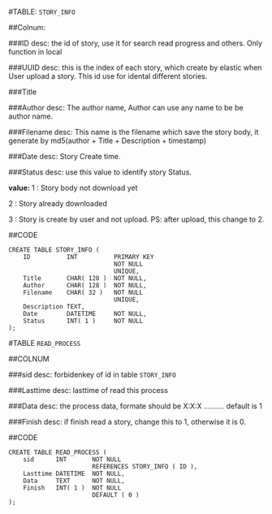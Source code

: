 #TABLE: `STORY_INFO`

##Colnum:

###ID
desc: the id of story, use it for search read progress and others. Only function in local

###UUID
desc: this is the index of each story, which create by elastic when User upload a story. This id use for idental different stories.

###Title

###Author
desc: The author name, Author can use any name to be be author name.

###Filename
desc: This name is the filename which save the story body, it generate by md5(author + Title + Description + timestamp)

###Date
desc: Story Create time.

###Status
desc: use this value to identify story Status.

**value:**
1 :  Story body not download yet

2 :  Story already downloaded

3 :  Story is create by user and not upload. PS: after upload, this change to 2.

##CODE
```
CREATE TABLE STORY_INFO ( 
    ID          INT          PRIMARY KEY
                             NOT NULL
                             UNIQUE,
    Title       CHAR( 128 )  NOT NULL,
    Author      CHAR( 128 )  NOT NULL,
    Filename    CHAR( 32 )   NOT NULL
                             UNIQUE,
    Description TEXT,
    Date        DATETIME     NOT NULL,
    Status      INT( 1 )     NOT NULL 
);
```


#TABLE `READ_PROCESS`

##COLNUM

###sid
desc: forbidenkey of id in table `STORY_INFO` 

###Lasttime
desc: lasttime of read this process

###Data
desc: the process data, formate should be X:X:X .......... default is 1

###Finish
desc: if finish read a story, change this to 1, otherwise it is 0.


##CODE
```
CREATE TABLE READ_PROCESS ( 
    sid      INT       NOT NULL
                       REFERENCES STORY_INFO ( ID ),
    Lasttime DATETIME  NOT NULL,
    Data     TEXT      NOT NULL,
    Finish   INT( 1 )  NOT NULL
                       DEFAULT ( 0 ) 
);
```
